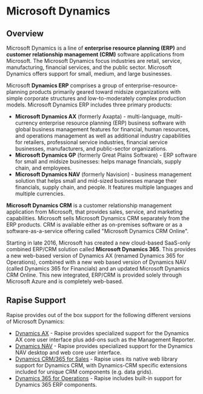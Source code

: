 # Microsoft Dynamics

## Overview

Microsoft Dynamics is a line of **enterprise resource planning (ERP)** and **customer relationship management (CRM)** software applications from Microsoft. The Microsoft Dynamics focus industries are retail, service, manufacturing, financial services, and the public sector. Microsoft Dynamics offers support for small, medium, and large businesses.

Microsoft **Dynamics ERP** comprises a group of enterprise-resource-planning products primarily geared toward midsize organizations with simple corporate structures and low-to-moderately complex production models. Microsoft Dynamics ERP includes three primary products:

- **Microsoft Dynamics AX** (formerly Axapta) - multi-language, multi-currency enterprise resource planning (ERP) business software with global business management features for financial, human resources, and operations management as well as additional industry capabilities for retailers, professional service industries, financial service businesses, manufacturers, and public-sector organizations.
- **Microsoft Dynamics GP** (formerly Great Plains Software) - ERP software for small and midsize businesses: helps manage financials, supply chain, and employees.
- **Microsoft Dynamics NAV** (formerly Navision) - business management solution that helps small and mid-sized businesses manage their financials, supply chain, and people. It features multiple languages and multiple currencies.

**Microsoft Dynamics CRM** is a customer relationship management application from Microsoft, that provides sales, service, and marketing capabilities. Microsoft sells Microsoft Dynamics CRM separately from the ERP products. CRM is available either as on-premises software or as a software-as-a-service offering called "Microsoft Dynamics CRM Online".

Starting in late 2016, Microsoft has created a new cloud-based SaaS-only combined ERP/CRM solution called **Microsoft Dynamics 365**. This provides a new web-based version of Dynamics AX (renamed Dynamics 365 for Operations), combined with a new web based version of Dynamics NAV (called Dynamics 365 for Financials) and an updated Microsoft Dynamics CRM Online. This new integrated, ERP/CRM is provided solely through Microsoft Azure and is completely web-based.

## Rapise Support

Rapise provides out of the box support for the following different versions of Microsoft Dynamics:

- [Dynamics AX](dynamics_ax.md) - Rapise provides specialized support for the Dynamics AX core user interface plus add-ons such as the Management Reporter.
- [Dynamics NAV](dynamics_nav.md) - Rapise provides specialized support for the Dynamics NAV desktop and web core user interface.
- [Dynamics CRM/365 for Sales](dynamics_crm.md) - Rapise uses its native web library support for Dynamics CRM, with Dynamics-CRM specific extensions included for unique CRM components (e.g. data grids).
- [Dynamics 365 for Operations](dynamics_365.md) - Rapise includes built-in support for Dynamics 365 ERP components.
